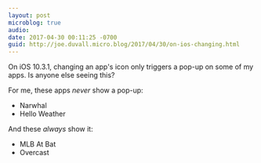 ```yaml
---
layout: post
microblog: true
audio: 
date: 2017-04-30 00:11:25 -0700
guid: http://joe.duvall.micro.blog/2017/04/30/on-ios-changing.html
---
```

On iOS 10.3.1, changing an app's icon only triggers a pop-up on some of my apps. Is anyone else seeing this?

For me, these apps *never* show a pop-up:

* Narwhal
* Hello Weather

And these *always* show it:

* MLB At Bat
* Overcast
